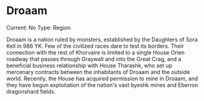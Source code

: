 # Droaam

Current: No
Type: Region

Droaam is a nation ruled by monsters, established by the Daughters of Sora Kell in 986 YK. Few of the civilized races dare to test its borders. Their connection with the rest of Khorvaire is limited to a single House Orien roadway that passes through Graywall and into the Great Crag, and a beneficial business relationship with House Tharashk, who set up mercenary contracts between the inhabitants of Droaam and the outside world. Recently, the House has acquired permission to mine in Droaam, and they have begun exploitation of the nation's vast byeshk mines and Eberron dragonshard fields.